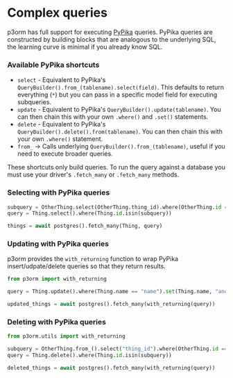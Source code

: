 # Complex queries

p3orm has full support for executing <a href="https://github.com/kayak/pypika">PyPika</a> queries. PyPika queries are constructed by building blocks that are analogous to the underlying SQL, the learning curve is minimal if you already know SQL.

### Available PyPika shortcuts
- `select` - Equivalent to PyPika's `QueryBuilder().from_(tablename).select(field)`. This defaults to return everything (`*`) but you can pass in a specific model field for executing subqueries.
- `update` - Equivalent to PyPika's `QueryBuilder().update(tablename)`. You can then chain this with your own `.where()` and `.set()` statements.
- `delete` - Equivalent to PyPika's `QueryBuilder().delete().from(tablename)`. You can then chain this with your own `.where()` statement. 
- `from_` -> Calls underlying `QueryBuilder().from_(tablename)`, useful if you need to execute broader queries.

These shortcuts only build queries. To run the query against a database you must use your driver's `.fetch_many` or `.fetch_many` methods.
### Selecting with PyPika queries

```python
subquery = OtherThing.select(OtherThing.thing_id).where(OtherThing.id == 1)
query = Thing.select().where(Thing.id.isin(subquery))

things = await postgres().fetch_many(Thing, query)
```

### Updating with PyPika queries

p3orm provides the `with_returning` function to wrap PyPika insert/udpate/delete queries so that they return results.

```python
from p3orm import with_returning

query = Thing.update().where(Thing.name == "name").set(Thing.name, "another name")

updated_things = await postgres().fetch_many(with_returning(query))
```

### Deleting with PyPika queries

```python
from p3orm.utils import with_returning

subquery = OtherThing.from_().select("thing_id").where(OtherThing.id == 1)
query = Thing.delete().where(Thing.id.isin(subquery))

deleted_things = await postgres().fetch_many(with_returning(query))
```
